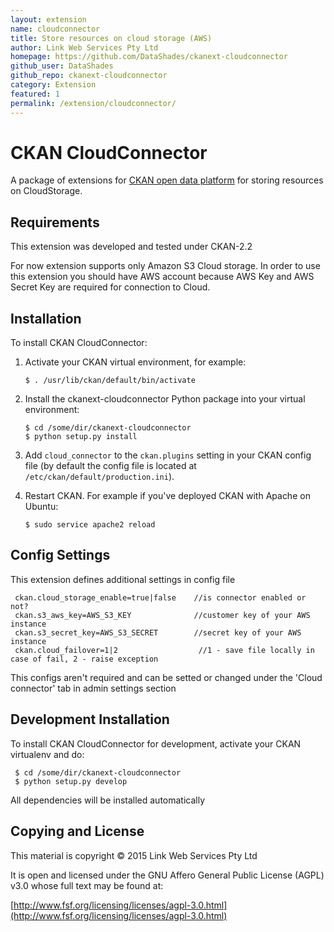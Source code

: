 ```yaml
---
layout: extension
name: cloudconnector
title: Store resources on cloud storage (AWS)
author: Link Web Services Pty Ltd
homepage: https://github.com/DataShades/ckanext-cloudconnector
github_user: DataShades
github_repo: ckanext-cloudconnector
category: Extension
featured: 1
permalink: /extension/cloudconnector/
---
```



# CKAN CloudConnector

A package of extensions for [CKAN open data platform](http://ckan.org/) for storing resources on CloudStorage.

## Requirements

This extension was developed and tested under CKAN-2.2

For now extension supports only Amazon S3 Cloud storage. In order to use this extension you should have AWS account because AWS Key and AWS Secret Key are required for connection to Cloud.

## Installation

To install CKAN CloudConnector:

1. Activate your CKAN virtual environment, for example:

     `$ . /usr/lib/ckan/default/bin/activate`

2. Install the ckanext-cloudconnector Python package into your virtual environment:

     ```
     $ cd /some/dir/ckanext-cloudconnector
     $ python setup.py install
     ```
3. Add ``cloud_connector`` to the ``ckan.plugins`` setting in your CKAN
   config file (by default the config file is located at
   ``/etc/ckan/default/production.ini``).

4. Restart CKAN. For example if you've deployed CKAN with Apache on Ubuntu:

     `$ sudo service apache2 reload `

## Config Settings
This extension defines additional settings in config file

     ckan.cloud_storage_enable=true|false    //is connector enabled or not?
     ckan.s3_aws_key=AWS_S3_KEY              //customer key of your AWS instance
     ckan.s3_secret_key=AWS_S3_SECRET        //secret key of your AWS instance
     ckan.cloud_failover=1|2                  //1 - save file locally in case of fail, 2 - raise exception

This configs aren't required and can be setted or changed under the 'Cloud connector' tab in admin settings section

## Development Installation

To install CKAN CloudConnector for development, activate your CKAN virtualenv and
do:

     $ cd /some/dir/ckanext-cloudconnector
     $ python setup.py develop

All dependencies will be installed automatically

## Copying and License

This material is copyright &copy; 2015 Link Web Services Pty Ltd

It is open and licensed under the GNU Affero General Public License (AGPL) v3.0 whose full text may be found at:

[http://www.fsf.org/licensing/licenses/agpl-3.0.html](http://www.fsf.org/licensing/licenses/agpl-3.0.html)

